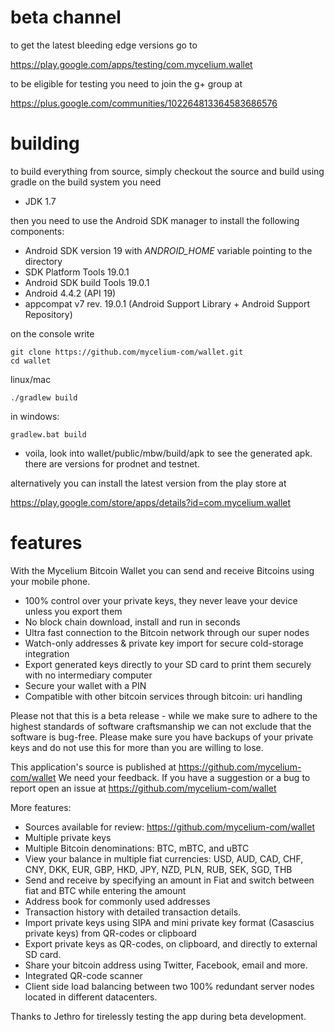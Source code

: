 beta channel
============
to get the latest bleeding edge versions go to 

https://play.google.com/apps/testing/com.mycelium.wallet

to be eligible for testing you need to join the g+ group at 

https://plus.google.com/communities/102264813364583686576

building
========

to build everything from source, simply checkout the source and build using gradle
on the build system you need

 * JDK 1.7

then you need to use the Android SDK manager to install the following components:

 * Android SDK version 19 with *ANDROID_HOME* variable pointing to the directory
 * SDK Platform Tools 19.0.1
 * Android SDK build Tools 19.0.1
 * Android 4.4.2 (API 19)
 * appcompat v7 rev. 19.0.1 (Android Support Library + Android Support Repository)

on the console write

    git clone https://github.com/mycelium-com/wallet.git
    cd wallet

linux/mac

    ./gradlew build

in windows: 

    gradlew.bat build

 - voila, look into wallet/public/mbw/build/apk to see the generated apk. 
   there are versions for prodnet and testnet.

alternatively you can install the latest version from the play store at

https://play.google.com/store/apps/details?id=com.mycelium.wallet

features 
========

With the Mycelium Bitcoin Wallet you can send and receive Bitcoins using your mobile phone.

 - 100% control over your private keys, they never leave your device unless you export them
 - No block chain download, install and run in seconds
 - Ultra fast connection to the Bitcoin network through our super nodes
 - Watch-only addresses & private key import for secure cold-storage integration
 - Export generated keys directly to your SD card to print them securely with no intermediary computer
 - Secure your wallet with a PIN
 - Compatible with other bitcoin services through bitcoin: uri handling

Please not that this is a beta release - while we make sure to adhere to the highest standards of software craftsmanship we can not exclude that the software is bug-free. Please make sure you have backups of your private keys and do not use this for more than you are willing to lose.

This application's source is published at https://github.com/mycelium-com/wallet
We need your feedback. If you have a suggestion or a bug to report open an issue at https://github.com/mycelium-com/wallet

More features:
 - Sources available for review:  https://github.com/mycelium-com/wallet
 - Multiple private keys
 - Multiple Bitcoin denominations: BTC, mBTC, and uBTC
 - View your balance in multiple fiat currencies: USD, AUD, CAD, CHF, CNY, DKK, EUR, GBP, HKD, JPY, NZD, PLN, RUB, SEK, SGD, THB
 - Send and receive by specifying an amount in Fiat and switch between fiat and BTC while entering the amount
 - Address book for commonly used addresses
 - Transaction history with detailed transaction details.
 - Import private keys using SIPA and mini private key format (Casascius private keys) from QR-codes or clipboard
 - Export private keys as QR-codes, on clipboard, and directly to external SD card.
 - Share your bitcoin address using Twitter, Facebook, email and more.
 - Integrated QR-code scanner
 - Client side load balancing between two 100% redundant server nodes located in different datacenters.

Thanks to Jethro for tirelessly testing the app during beta development.
